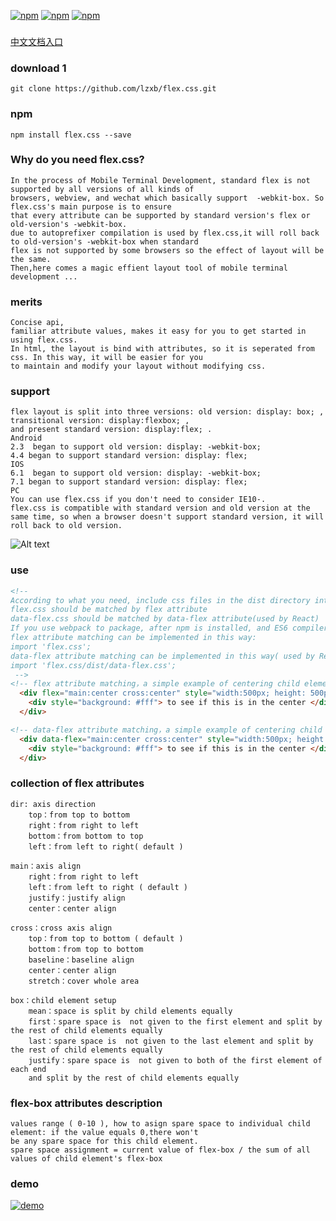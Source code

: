   [![npm](https://img.shields.io/npm/v/flex.css.svg?style=flat-square)](https://www.npmjs.com/package/flex.css) [![npm](https://img.shields.io/npm/dt/flex.css.svg?style=flat-square)](https://www.npmjs.com/package/flex.css) [![npm](https://img.shields.io/npm/l/flex.css.svg?style=flat-square)](https://www.npmjs.com/package/flex.css)

###
[中文文档入口](https://github.com/lzxb/flex.css/blob/master/docs/zh-ch.md)

### download 1
```
git clone https://github.com/lzxb/flex.css.git
```

### npm
```
npm install flex.css --save
```


### Why do you need flex.css?
```
In the process of Mobile Terminal Development, standard flex is not supported by all versions of all kinds of
browsers, webview, and wechat which basically support  -webkit-box. So flex.css's main purpose is to ensure
that every attribute can be supported by standard version's flex or old-version's -webkit-box.
due to autoprefixer compilation is used by flex.css,it will roll back to old-version's -webkit-box when standard
flex is not supported by some browsers so the effect of layout will be the same.
Then,here comes a magic effient layout tool of mobile terminal development ...
```


###  merits
```
Concise api, 
familiar attribute values, makes it easy for you to get started in using flex.css.
In html, the layout is bind with attributes, so it is seperated from css. In this way, it will be easier for you
to maintain and modify your layout without modifying css.
```


### support
```
flex layout is split into three versions: old version: display: box; , transitional version: display:flexbox; ,
and present standard version: display:flex; .
Android
2.3  began to support old version: display: -webkit-box;
4.4 began to support standard version: display: flex;
IOS
6.1  began to support old version: display: -webkit-box;
7.1 began to support standard version: display: flex;
PC
You can use flex.css if you don't need to consider IE10-.
flex.css is compatible with standard version and old version at the same time, so when a browser doesn't support standard version, it will roll back to old version.

```
![Alt text](https://github.com/lzxb/flex.css/raw/master/shot/caniuse.png)

### use
```html
<!--
According to what you need, include css files in the dist directory into your html
flex.css should be matched by flex attribute
data-flex.css should be matched by data-flex attribute(used by React)
If you use webpack to package, after npm is installed, and ES6 compiler is deployed in your project,
flex attribute matching can be implemented in this way:
import 'flex.css';
data-flex attribute matching can be implemented in this way( used by React):
import 'flex.css/dist/data-flex.css';
 -->
<!-- flex attribute matching，a simple example of centering child element ： -->
  <div flex="main:center cross:center" style="width:500px; height: 500px; background: #108423">
    <div style="background: #fff"> to see if this is in the center </div>
  </div>

<!-- data-flex attribute matching，a simple example of centering child element： -->
  <div data-flex="main:center cross:center" style="width:500px; height: 500px; background: #f1d722">
    <div style="background: #fff"> to see if this is in the center </div>
  </div>
```
### collection of flex attributes
```
dir: axis direction
    top：from top to bottom
    right：from right to left
    bottom：from bottom to top
    left：from left to right( default )
```
```
main：axis align
    right：from right to left
    left：from left to right ( default )
    justify：justify align
    center：center align
```
```
cross：cross axis align
    top：from top to bottom ( default )
    bottom：from top to bottom
    baseline：baseline align
    center：center align
    stretch：cover whole area 
```
```
box：child element setup 
    mean：space is split by child elements equally
    first：spare space is  not given to the first element and split by the rest of child elements equally
    last：spare space is  not given to the last element and split by the rest of child elements equally
    justify：spare space is  not given to both of the first element of each end 
	and split by the rest of child elements equally
```

### flex-box attributes description
```
values range ( 0-10 ), how to asign spare space to individual child element: if the value equals 0,there won't 
be any spare space for this child element.
spare space assignment = current value of flex-box / the sum of all values of child element's flex-box 
```

### demo
 [![demo](https://github.com/lzxb/flex.css/raw/master/shot/QR-code.png)](http://lzxb.github.io/flex.css/)
